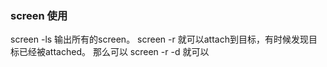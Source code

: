 ### screen 使用

screen -ls 输出所有的screen。
screen -r <xxx> 就可以attach到目标，有时候发现目标已经被attached。 那么可以 screen -r -d <xxx> 就可以